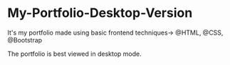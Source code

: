 # My-Portfolio-Desktop-Version

It's my portfolio made using basic frontend techniques->
@HTML,
@CSS,
@Bootstrap 

The portfolio is best viewed in desktop mode.
